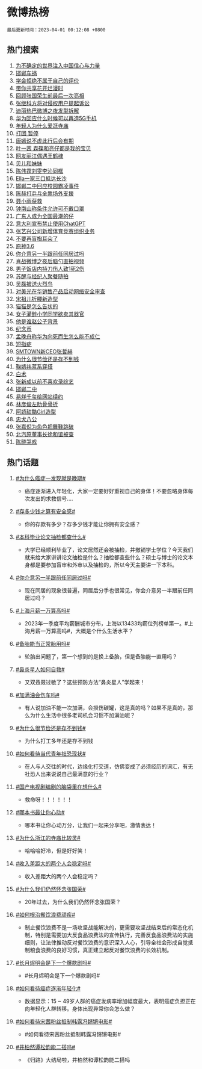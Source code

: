 # 微博热榜

`最后更新时间：2023-04-01 00:12:08 +0800`

## 热门搜索

1. [为不确定的世界注入中国信心与力量](https://m.weibo.cn/search?containerid=100103type%3D1%26t%3D10%26q%3D%23%E4%B8%BA%E4%B8%8D%E7%A1%AE%E5%AE%9A%E7%9A%84%E4%B8%96%E7%95%8C%E6%B3%A8%E5%85%A5%E4%B8%AD%E5%9B%BD%E4%BF%A1%E5%BF%83%E4%B8%8E%E5%8A%9B%E9%87%8F%23&stream_entry_id=51&isnewpage=1&extparam=seat%3D1%26filter_type%3Drealtimehot%26cate%3D10103%26dgr%3D0%26stream_entry_id%3D51%26pos%3D0%26c_type%3D51%26display_time%3D1680279127%26pre_seqid%3D168027912732602736676&luicode=10000011&lfid=106003type%253D25%2526t%253D3%2526disable_hot%253D1%2526filter_type%253Drealtimehot)
1. [邯郸车祸](https://m.weibo.cn/search?containerid=100103type%3D1%26t%3D10%26q%3D%23%E9%82%AF%E9%83%B8%E8%BD%A6%E7%A5%B8%23&stream_entry_id=31&isnewpage=1&extparam=seat%3D1%26dgr%3D0%26cate%3D5001%26q%3D%2523%25E9%2582%25AF%25E9%2583%25B8%25E8%25BD%25A6%25E7%25A5%25B8%2523%26stream_entry_id%3D31%26lcate%3D5001%26filter_type%3Drealtimehot%26realpos%3D1%26flag%3D1%26pos%3D0%26band_rank%3D1%26c_type%3D31%26display_time%3D1680279127%26pre_seqid%3D168027912732602736676&luicode=10000011&lfid=106003type%253D25%2526t%253D3%2526disable_hot%253D1%2526filter_type%253Drealtimehot)
1. [学会拒绝不属于自己的评价](https://m.weibo.cn/search?containerid=100103type%3D1%26t%3D10%26q%3D%E5%AD%A6%E4%BC%9A%E6%8B%92%E7%BB%9D%E4%B8%8D%E5%B1%9E%E4%BA%8E%E8%87%AA%E5%B7%B1%E7%9A%84%E8%AF%84%E4%BB%B7&stream_entry_id=31&isnewpage=1&extparam=seat%3D1%26dgr%3D0%26cate%3D5001%26q%3D%25E5%25AD%25A6%25E4%25BC%259A%25E6%258B%2592%25E7%25BB%259D%25E4%25B8%258D%25E5%25B1%259E%25E4%25BA%258E%25E8%2587%25AA%25E5%25B7%25B1%25E7%259A%2584%25E8%25AF%2584%25E4%25BB%25B7%26stream_entry_id%3D31%26lcate%3D5001%26filter_type%3Drealtimehot%26realpos%3D2%26flag%3D1%26pos%3D1%26band_rank%3D2%26c_type%3D31%26display_time%3D1680279127%26pre_seqid%3D168027912732602736676&luicode=10000011&lfid=106003type%253D25%2526t%253D3%2526disable_hot%253D1%2526filter_type%253Drealtimehot)
1. [带你共享花开烂漫时](https://m.weibo.cn/search?containerid=100103type%3D1%26t%3D10%26q%3D%23%E5%B8%A6%E4%BD%A0%E5%85%B1%E4%BA%AB%E8%8A%B1%E5%BC%80%E7%83%82%E6%BC%AB%E6%97%B6%23&stream_entry_id=31&isnewpage=1&extparam=seat%3D1%26dgr%3D0%26cate%3D5001%26q%3D%2523%25E5%25B8%25A6%25E4%25BD%25A0%25E5%2585%25B1%25E4%25BA%25AB%25E8%258A%25B1%25E5%25BC%2580%25E7%2583%2582%25E6%25BC%25AB%25E6%2597%25B6%2523%26stream_entry_id%3D31%26lcate%3D5001%26filter_type%3Drealtimehot%26realpos%3D3%26flag%3D0%26pos%3D2%26band_rank%3D3%26c_type%3D31%26display_time%3D1680279127%26pre_seqid%3D168027912732602736676&luicode=10000011&lfid=106003type%253D25%2526t%253D3%2526disable_hot%253D1%2526filter_type%253Drealtimehot)
1. [回顾张国荣生前最后一次亮相](https://m.weibo.cn/search?containerid=100103type%3D1%26t%3D10%26q%3D%23%E5%9B%9E%E9%A1%BE%E5%BC%A0%E5%9B%BD%E8%8D%A3%E7%94%9F%E5%89%8D%E6%9C%80%E5%90%8E%E4%B8%80%E6%AC%A1%E4%BA%AE%E7%9B%B8%23&stream_entry_id=31&isnewpage=1&extparam=seat%3D1%26dgr%3D0%26cate%3D5001%26q%3D%2523%25E5%259B%259E%25E9%25A1%25BE%25E5%25BC%25A0%25E5%259B%25BD%25E8%258D%25A3%25E7%2594%259F%25E5%2589%258D%25E6%259C%2580%25E5%2590%258E%25E4%25B8%2580%25E6%25AC%25A1%25E4%25BA%25AE%25E7%259B%25B8%2523%26stream_entry_id%3D31%26lcate%3D5001%26filter_type%3Drealtimehot%26realpos%3D4%26flag%3D0%26pos%3D3%26band_rank%3D4%26c_type%3D31%26display_time%3D1680279127%26pre_seqid%3D168027912732602736676&luicode=10000011&lfid=106003type%253D25%2526t%253D3%2526disable_hot%253D1%2526filter_type%253Drealtimehot)
1. [张继科方将对侵权用户提起诉讼](https://m.weibo.cn/search?containerid=100103type%3D1%26t%3D10%26q%3D%23%E5%BC%A0%E7%BB%A7%E7%A7%91%E6%96%B9%E5%B0%86%E5%AF%B9%E4%BE%B5%E6%9D%83%E7%94%A8%E6%88%B7%E6%8F%90%E8%B5%B7%E8%AF%89%E8%AE%BC%23&stream_entry_id=31&isnewpage=1&extparam=seat%3D1%26dgr%3D0%26cate%3D5001%26q%3D%2523%25E5%25BC%25A0%25E7%25BB%25A7%25E7%25A7%2591%25E6%2596%25B9%25E5%25B0%2586%25E5%25AF%25B9%25E4%25BE%25B5%25E6%259D%2583%25E7%2594%25A8%25E6%2588%25B7%25E6%258F%2590%25E8%25B5%25B7%25E8%25AF%2589%25E8%25AE%25BC%2523%26stream_entry_id%3D31%26lcate%3D5001%26filter_type%3Drealtimehot%26realpos%3D5%26flag%3D0%26pos%3D4%26band_rank%3D5%26c_type%3D31%26display_time%3D1680279127%26pre_seqid%3D168027912732602736676&luicode=10000011&lfid=106003type%253D25%2526t%253D3%2526disable_hot%253D1%2526filter_type%253Drealtimehot)
1. [迪丽热巴微博之夜发型拆解](https://m.weibo.cn/search?containerid=100103type%3D1%26t%3D10%26q%3D%23%E8%BF%AA%E4%B8%BD%E7%83%AD%E5%B7%B4%E5%BE%AE%E5%8D%9A%E4%B9%8B%E5%A4%9C%E5%8F%91%E5%9E%8B%E6%8B%86%E8%A7%A3%23&stream_entry_id=31&isnewpage=1&extparam=seat%3D1%26dgr%3D0%26cate%3D5001%26q%3D%2523%25E8%25BF%25AA%25E4%25B8%25BD%25E7%2583%25AD%25E5%25B7%25B4%25E5%25BE%25AE%25E5%258D%259A%25E4%25B9%258B%25E5%25A4%259C%25E5%258F%2591%25E5%259E%258B%25E6%258B%2586%25E8%25A7%25A3%2523%26stream_entry_id%3D31%26lcate%3D5001%26filter_type%3Drealtimehot%26realpos%3D6%26flag%3D0%26pos%3D5%26band_rank%3D6%26c_type%3D31%26display_time%3D1680279127%26pre_seqid%3D168027912732602736676&luicode=10000011&lfid=106003type%253D25%2526t%253D3%2526disable_hot%253D1%2526filter_type%253Drealtimehot)
1. [华为回应什么时候可以再造5G手机](https://m.weibo.cn/search?containerid=100103type%3D1%26t%3D10%26q%3D%23%E5%8D%8E%E4%B8%BA%E5%9B%9E%E5%BA%94%E4%BB%80%E4%B9%88%E6%97%B6%E5%80%99%E5%8F%AF%E4%BB%A5%E5%86%8D%E9%80%A05G%E6%89%8B%E6%9C%BA%23&stream_entry_id=31&isnewpage=1&extparam=seat%3D1%26dgr%3D0%26cate%3D5001%26q%3D%2523%25E5%258D%258E%25E4%25B8%25BA%25E5%259B%259E%25E5%25BA%2594%25E4%25BB%2580%25E4%25B9%2588%25E6%2597%25B6%25E5%2580%2599%25E5%258F%25AF%25E4%25BB%25A5%25E5%2586%258D%25E9%2580%25A05G%25E6%2589%258B%25E6%259C%25BA%2523%26stream_entry_id%3D31%26lcate%3D5001%26filter_type%3Drealtimehot%26realpos%3D7%26flag%3D0%26pos%3D6%26band_rank%3D7%26c_type%3D31%26display_time%3D1680279127%26pre_seqid%3D168027912732602736676&luicode=10000011&lfid=106003type%253D25%2526t%253D3%2526disable_hot%253D1%2526filter_type%253Drealtimehot)
1. [年轻人为什么爱逛寺庙](https://m.weibo.cn/search?containerid=100103type%3D1%26t%3D10%26q%3D%23%E5%B9%B4%E8%BD%BB%E4%BA%BA%E4%B8%BA%E4%BB%80%E4%B9%88%E7%88%B1%E9%80%9B%E5%AF%BA%E5%BA%99%23&stream_entry_id=31&isnewpage=1&extparam=seat%3D1%26dgr%3D0%26cate%3D5001%26q%3D%2523%25E5%25B9%25B4%25E8%25BD%25BB%25E4%25BA%25BA%25E4%25B8%25BA%25E4%25BB%2580%25E4%25B9%2588%25E7%2588%25B1%25E9%2580%259B%25E5%25AF%25BA%25E5%25BA%2599%2523%26stream_entry_id%3D31%26lcate%3D5001%26filter_type%3Drealtimehot%26realpos%3D8%26flag%3D0%26pos%3D7%26band_rank%3D8%26c_type%3D31%26display_time%3D1680279127%26pre_seqid%3D168027912732602736676&luicode=10000011&lfid=106003type%253D25%2526t%253D3%2526disable_hot%253D1%2526filter_type%253Drealtimehot)
1. [打团 暂停](https://m.weibo.cn/search?containerid=100103type%3D1%26t%3D10%26q%3D%E6%89%93%E5%9B%A2+%E6%9A%82%E5%81%9C&stream_entry_id=31&isnewpage=1&extparam=seat%3D1%26dgr%3D0%26cate%3D5001%26q%3D%25E6%2589%2593%25E5%259B%25A2%2520%25E6%259A%2582%25E5%2581%259C%26stream_entry_id%3D31%26lcate%3D5001%26filter_type%3Drealtimehot%26realpos%3D9%26flag%3D0%26pos%3D8%26band_rank%3D9%26c_type%3D31%26display_time%3D1680279127%26pre_seqid%3D168027912732602736676&luicode=10000011&lfid=106003type%253D25%2526t%253D3%2526disable_hot%253D1%2526filter_type%253Drealtimehot)
1. [唐嫣说不虚此行后会有期](https://m.weibo.cn/search?containerid=100103type%3D1%26t%3D10%26q%3D%23%E5%94%90%E5%AB%A3%E8%AF%B4%E4%B8%8D%E8%99%9A%E6%AD%A4%E8%A1%8C%E5%90%8E%E4%BC%9A%E6%9C%89%E6%9C%9F%23&stream_entry_id=31&isnewpage=1&extparam=seat%3D1%26dgr%3D0%26cate%3D5001%26q%3D%2523%25E5%2594%2590%25E5%25AB%25A3%25E8%25AF%25B4%25E4%25B8%258D%25E8%2599%259A%25E6%25AD%25A4%25E8%25A1%258C%25E5%2590%258E%25E4%25BC%259A%25E6%259C%2589%25E6%259C%259F%2523%26stream_entry_id%3D31%26lcate%3D5001%26filter_type%3Drealtimehot%26realpos%3D10%26flag%3D1%26pos%3D9%26band_rank%3D10%26c_type%3D31%26display_time%3D1680279127%26pre_seqid%3D168027912732602736676&luicode=10000011&lfid=106003type%253D25%2526t%253D3%2526disable_hot%253D1%2526filter_type%253Drealtimehot)
1. [叶一茜 森碟和亮仔都是我的宝贝](https://m.weibo.cn/search?containerid=100103type%3D1%26t%3D10%26q%3D%E5%8F%B6%E4%B8%80%E8%8C%9C+%E6%A3%AE%E7%A2%9F%E5%92%8C%E4%BA%AE%E4%BB%94%E9%83%BD%E6%98%AF%E6%88%91%E7%9A%84%E5%AE%9D%E8%B4%9D&stream_entry_id=31&isnewpage=1&extparam=seat%3D1%26dgr%3D0%26cate%3D5001%26q%3D%25E5%258F%25B6%25E4%25B8%2580%25E8%258C%259C%2520%25E6%25A3%25AE%25E7%25A2%259F%25E5%2592%258C%25E4%25BA%25AE%25E4%25BB%2594%25E9%2583%25BD%25E6%2598%25AF%25E6%2588%2591%25E7%259A%2584%25E5%25AE%259D%25E8%25B4%259D%26stream_entry_id%3D31%26lcate%3D5001%26filter_type%3Drealtimehot%26realpos%3D11%26flag%3D2%26pos%3D10%26band_rank%3D11%26c_type%3D31%26display_time%3D1680279127%26pre_seqid%3D168027912732602736676&luicode=10000011&lfid=106003type%253D25%2526t%253D3%2526disable_hot%253D1%2526filter_type%253Drealtimehot)
1. [网友丽江偶遇王鹤棣](https://m.weibo.cn/search?containerid=100103type%3D1%26t%3D10%26q%3D%23%E7%BD%91%E5%8F%8B%E4%B8%BD%E6%B1%9F%E5%81%B6%E9%81%87%E7%8E%8B%E9%B9%A4%E6%A3%A3%23&stream_entry_id=31&isnewpage=1&extparam=seat%3D1%26dgr%3D0%26cate%3D5001%26q%3D%2523%25E7%25BD%2591%25E5%258F%258B%25E4%25B8%25BD%25E6%25B1%259F%25E5%2581%25B6%25E9%2581%2587%25E7%258E%258B%25E9%25B9%25A4%25E6%25A3%25A3%2523%26stream_entry_id%3D31%26lcate%3D5001%26filter_type%3Drealtimehot%26realpos%3D12%26flag%3D1%26pos%3D11%26band_rank%3D12%26c_type%3D31%26display_time%3D1680279127%26pre_seqid%3D168027912732602736676&luicode=10000011&lfid=106003type%253D25%2526t%253D3%2526disable_hot%253D1%2526filter_type%253Drealtimehot)
1. [贝儿和妹妹](https://m.weibo.cn/search?containerid=100103type%3D1%26t%3D10%26q%3D%23%E8%B4%9D%E5%84%BF%E5%92%8C%E5%A6%B9%E5%A6%B9%23&stream_entry_id=31&isnewpage=1&extparam=seat%3D1%26dgr%3D0%26cate%3D5001%26q%3D%2523%25E8%25B4%259D%25E5%2584%25BF%25E5%2592%258C%25E5%25A6%25B9%25E5%25A6%25B9%2523%26stream_entry_id%3D31%26lcate%3D5001%26filter_type%3Drealtimehot%26realpos%3D13%26flag%3D0%26pos%3D12%26band_rank%3D13%26c_type%3D31%26display_time%3D1680279127%26pre_seqid%3D168027912732602736676&luicode=10000011&lfid=106003type%253D25%2526t%253D3%2526disable_hot%253D1%2526filter_type%253Drealtimehot)
1. [陈伟霆刘雯李沁同框](https://m.weibo.cn/search?containerid=100103type%3D1%26t%3D10%26q%3D%23%E9%99%88%E4%BC%9F%E9%9C%86%E5%88%98%E9%9B%AF%E6%9D%8E%E6%B2%81%E5%90%8C%E6%A1%86%23&stream_entry_id=31&isnewpage=1&extparam=seat%3D1%26dgr%3D0%26cate%3D5001%26q%3D%2523%25E9%2599%2588%25E4%25BC%259F%25E9%259C%2586%25E5%2588%2598%25E9%259B%25AF%25E6%259D%258E%25E6%25B2%2581%25E5%2590%258C%25E6%25A1%2586%2523%26stream_entry_id%3D31%26lcate%3D5001%26filter_type%3Drealtimehot%26realpos%3D14%26flag%3D1%26pos%3D13%26band_rank%3D14%26c_type%3D31%26display_time%3D1680279127%26pre_seqid%3D168027912732602736676&luicode=10000011&lfid=106003type%253D25%2526t%253D3%2526disable_hot%253D1%2526filter_type%253Drealtimehot)
1. [Ella一家三口抵达长沙](https://m.weibo.cn/search?containerid=100103type%3D1%26t%3D10%26q%3DElla%E4%B8%80%E5%AE%B6%E4%B8%89%E5%8F%A3%E6%8A%B5%E8%BE%BE%E9%95%BF%E6%B2%99&stream_entry_id=31&isnewpage=1&extparam=seat%3D1%26dgr%3D0%26cate%3D5001%26q%3DElla%25E4%25B8%2580%25E5%25AE%25B6%25E4%25B8%2589%25E5%258F%25A3%25E6%258A%25B5%25E8%25BE%25BE%25E9%2595%25BF%25E6%25B2%2599%26stream_entry_id%3D31%26lcate%3D5001%26filter_type%3Drealtimehot%26realpos%3D15%26flag%3D0%26pos%3D14%26band_rank%3D15%26c_type%3D31%26display_time%3D1680279127%26pre_seqid%3D168027912732602736676&luicode=10000011&lfid=106003type%253D25%2526t%253D3%2526disable_hot%253D1%2526filter_type%253Drealtimehot)
1. [邯郸二中回应校园霸凌事件](https://m.weibo.cn/search?containerid=100103type%3D1%26t%3D10%26q%3D%23%E9%82%AF%E9%83%B8%E4%BA%8C%E4%B8%AD%E5%9B%9E%E5%BA%94%E6%A0%A1%E5%9B%AD%E9%9C%B8%E5%87%8C%E4%BA%8B%E4%BB%B6%23&stream_entry_id=31&isnewpage=1&extparam=seat%3D1%26dgr%3D0%26cate%3D5001%26q%3D%2523%25E9%2582%25AF%25E9%2583%25B8%25E4%25BA%258C%25E4%25B8%25AD%25E5%259B%259E%25E5%25BA%2594%25E6%25A0%25A1%25E5%259B%25AD%25E9%259C%25B8%25E5%2587%258C%25E4%25BA%258B%25E4%25BB%25B6%2523%26stream_entry_id%3D31%26lcate%3D5001%26filter_type%3Drealtimehot%26realpos%3D16%26flag%3D1%26pos%3D15%26band_rank%3D16%26c_type%3D31%26display_time%3D1680279127%26pre_seqid%3D168027912732602736676&luicode=10000011&lfid=106003type%253D25%2526t%253D3%2526disable_hot%253D1%2526filter_type%253Drealtimehot)
1. [陈赫打乒乓全靠场外支援](https://m.weibo.cn/search?containerid=100103type%3D1%26t%3D10%26q%3D%23%E9%99%88%E8%B5%AB%E6%89%93%E4%B9%92%E4%B9%93%E5%85%A8%E9%9D%A0%E5%9C%BA%E5%A4%96%E6%94%AF%E6%8F%B4%23&stream_entry_id=31&isnewpage=1&extparam=seat%3D1%26dgr%3D0%26cate%3D5001%26q%3D%2523%25E9%2599%2588%25E8%25B5%25AB%25E6%2589%2593%25E4%25B9%2592%25E4%25B9%2593%25E5%2585%25A8%25E9%259D%25A0%25E5%259C%25BA%25E5%25A4%2596%25E6%2594%25AF%25E6%258F%25B4%2523%26stream_entry_id%3D31%26lcate%3D5001%26filter_type%3Drealtimehot%26realpos%3D17%26flag%3D1%26pos%3D16%26band_rank%3D17%26c_type%3D31%26display_time%3D1680279127%26pre_seqid%3D168027912732602736676&luicode=10000011&lfid=106003type%253D25%2526t%253D3%2526disable_hot%253D1%2526filter_type%253Drealtimehot)
1. [聂小雨获救](https://m.weibo.cn/search?containerid=100103type%3D1%26t%3D10%26q%3D%23%E8%81%82%E5%B0%8F%E9%9B%A8%E8%8E%B7%E6%95%91%23&stream_entry_id=31&isnewpage=1&extparam=seat%3D1%26dgr%3D0%26cate%3D5001%26q%3D%2523%25E8%2581%2582%25E5%25B0%258F%25E9%259B%25A8%25E8%258E%25B7%25E6%2595%2591%2523%26stream_entry_id%3D31%26lcate%3D5001%26filter_type%3Drealtimehot%26realpos%3D18%26flag%3D1%26pos%3D17%26band_rank%3D18%26c_type%3D31%26display_time%3D1680279127%26pre_seqid%3D168027912732602736676&luicode=10000011&lfid=106003type%253D25%2526t%253D3%2526disable_hot%253D1%2526filter_type%253Drealtimehot)
1. [钟南山称条件允许可不戴口罩](https://m.weibo.cn/search?containerid=100103type%3D1%26t%3D10%26q%3D%23%E9%92%9F%E5%8D%97%E5%B1%B1%E7%A7%B0%E6%9D%A1%E4%BB%B6%E5%85%81%E8%AE%B8%E5%8F%AF%E4%B8%8D%E6%88%B4%E5%8F%A3%E7%BD%A9%23&stream_entry_id=31&isnewpage=1&extparam=seat%3D1%26dgr%3D0%26cate%3D5001%26q%3D%2523%25E9%2592%259F%25E5%258D%2597%25E5%25B1%25B1%25E7%25A7%25B0%25E6%259D%25A1%25E4%25BB%25B6%25E5%2585%2581%25E8%25AE%25B8%25E5%258F%25AF%25E4%25B8%258D%25E6%2588%25B4%25E5%258F%25A3%25E7%25BD%25A9%2523%26stream_entry_id%3D31%26lcate%3D5001%26filter_type%3Drealtimehot%26realpos%3D19%26flag%3D0%26pos%3D18%26band_rank%3D19%26c_type%3D31%26display_time%3D1680279127%26pre_seqid%3D168027912732602736676&luicode=10000011&lfid=106003type%253D25%2526t%253D3%2526disable_hot%253D1%2526filter_type%253Drealtimehot)
1. [广东人成为全国最潮的仔](https://m.weibo.cn/search?containerid=100103type%3D1%26t%3D10%26q%3D%23%E5%B9%BF%E4%B8%9C%E4%BA%BA%E6%88%90%E4%B8%BA%E5%85%A8%E5%9B%BD%E6%9C%80%E6%BD%AE%E7%9A%84%E4%BB%94%23&stream_entry_id=31&isnewpage=1&extparam=seat%3D1%26dgr%3D0%26cate%3D5001%26q%3D%2523%25E5%25B9%25BF%25E4%25B8%259C%25E4%25BA%25BA%25E6%2588%2590%25E4%25B8%25BA%25E5%2585%25A8%25E5%259B%25BD%25E6%259C%2580%25E6%25BD%25AE%25E7%259A%2584%25E4%25BB%2594%2523%26stream_entry_id%3D31%26lcate%3D5001%26filter_type%3Drealtimehot%26realpos%3D20%26flag%3D1%26pos%3D19%26band_rank%3D20%26c_type%3D31%26display_time%3D1680279127%26pre_seqid%3D168027912732602736676&luicode=10000011&lfid=106003type%253D25%2526t%253D3%2526disable_hot%253D1%2526filter_type%253Drealtimehot)
1. [意大利宣布禁止使用ChatGPT](https://m.weibo.cn/search?containerid=100103type%3D1%26t%3D10%26q%3D%23%E6%84%8F%E5%A4%A7%E5%88%A9%E5%AE%A3%E5%B8%83%E7%A6%81%E6%AD%A2%E4%BD%BF%E7%94%A8ChatGPT%23&stream_entry_id=31&isnewpage=1&extparam=seat%3D1%26dgr%3D0%26cate%3D5001%26q%3D%2523%25E6%2584%258F%25E5%25A4%25A7%25E5%2588%25A9%25E5%25AE%25A3%25E5%25B8%2583%25E7%25A6%2581%25E6%25AD%25A2%25E4%25BD%25BF%25E7%2594%25A8ChatGPT%2523%26stream_entry_id%3D31%26lcate%3D5001%26filter_type%3Drealtimehot%26realpos%3D21%26flag%3D2%26pos%3D20%26band_rank%3D21%26c_type%3D31%26display_time%3D1680279127%26pre_seqid%3D168027912732602736676&luicode=10000011&lfid=106003type%253D25%2526t%253D3%2526disable_hot%253D1%2526filter_type%253Drealtimehot)
1. [张艺兴公司新增体育竞赛组织业务](https://m.weibo.cn/search?containerid=100103type%3D1%26t%3D10%26q%3D%23%E5%BC%A0%E8%89%BA%E5%85%B4%E5%85%AC%E5%8F%B8%E6%96%B0%E5%A2%9E%E4%BD%93%E8%82%B2%E7%AB%9E%E8%B5%9B%E7%BB%84%E7%BB%87%E4%B8%9A%E5%8A%A1%23&stream_entry_id=31&isnewpage=1&extparam=seat%3D1%26dgr%3D0%26cate%3D5001%26q%3D%2523%25E5%25BC%25A0%25E8%2589%25BA%25E5%2585%25B4%25E5%2585%25AC%25E5%258F%25B8%25E6%2596%25B0%25E5%25A2%259E%25E4%25BD%2593%25E8%2582%25B2%25E7%25AB%259E%25E8%25B5%259B%25E7%25BB%2584%25E7%25BB%2587%25E4%25B8%259A%25E5%258A%25A1%2523%26stream_entry_id%3D31%26lcate%3D5001%26filter_type%3Drealtimehot%26realpos%3D22%26flag%3D0%26pos%3D21%26band_rank%3D22%26c_type%3D31%26display_time%3D1680279127%26pre_seqid%3D168027912732602736676&luicode=10000011&lfid=106003type%253D25%2526t%253D3%2526disable_hot%253D1%2526filter_type%253Drealtimehot)
1. [不要再盲掏耳朵了](https://m.weibo.cn/search?containerid=100103type%3D1%26t%3D10%26q%3D%23%E4%B8%8D%E8%A6%81%E5%86%8D%E7%9B%B2%E6%8E%8F%E8%80%B3%E6%9C%B5%E4%BA%86%23&stream_entry_id=31&isnewpage=1&extparam=seat%3D1%26dgr%3D0%26cate%3D5001%26q%3D%2523%25E4%25B8%258D%25E8%25A6%2581%25E5%2586%258D%25E7%259B%25B2%25E6%258E%258F%25E8%2580%25B3%25E6%259C%25B5%25E4%25BA%2586%2523%26stream_entry_id%3D31%26lcate%3D5001%26filter_type%3Drealtimehot%26realpos%3D23%26flag%3D1%26pos%3D22%26band_rank%3D23%26c_type%3D31%26display_time%3D1680279127%26pre_seqid%3D168027912732602736676&luicode=10000011&lfid=106003type%253D25%2526t%253D3%2526disable_hot%253D1%2526filter_type%253Drealtimehot)
1. [原神3.6](https://m.weibo.cn/search?containerid=100103type%3D1%26t%3D10%26q%3D%23%E5%8E%9F%E7%A5%9E3.6%23&stream_entry_id=31&isnewpage=1&extparam=seat%3D1%26dgr%3D0%26cate%3D5001%26q%3D%2523%25E5%258E%259F%25E7%25A5%259E3.6%2523%26stream_entry_id%3D31%26lcate%3D5001%26filter_type%3Drealtimehot%26realpos%3D24%26flag%3D0%26pos%3D23%26band_rank%3D24%26c_type%3D31%26display_time%3D1680279127%26pre_seqid%3D168027912732602736676&luicode=10000011&lfid=106003type%253D25%2526t%253D3%2526disable_hot%253D1%2526filter_type%253Drealtimehot)
1. [你介意另一半跟前任同居过吗](https://m.weibo.cn/search?containerid=100103type%3D1%26t%3D10%26q%3D%23%E4%BD%A0%E4%BB%8B%E6%84%8F%E5%8F%A6%E4%B8%80%E5%8D%8A%E8%B7%9F%E5%89%8D%E4%BB%BB%E5%90%8C%E5%B1%85%E8%BF%87%E5%90%97%23&stream_entry_id=31&isnewpage=1&extparam=seat%3D1%26dgr%3D0%26cate%3D5001%26q%3D%2523%25E4%25BD%25A0%25E4%25BB%258B%25E6%2584%258F%25E5%258F%25A6%25E4%25B8%2580%25E5%258D%258A%25E8%25B7%259F%25E5%2589%258D%25E4%25BB%25BB%25E5%2590%258C%25E5%25B1%2585%25E8%25BF%2587%25E5%2590%2597%2523%26stream_entry_id%3D31%26lcate%3D5001%26filter_type%3Drealtimehot%26realpos%3D25%26flag%3D0%26pos%3D24%26band_rank%3D25%26c_type%3D31%26display_time%3D1680279127%26pre_seqid%3D168027912732602736676&luicode=10000011&lfid=106003type%253D25%2526t%253D3%2526disable_hot%253D1%2526filter_type%253Drealtimehot)
1. [肖战微博之夜后脑勺直拍视频](https://m.weibo.cn/search?containerid=100103type%3D1%26t%3D10%26q%3D%23%E8%82%96%E6%88%98%E5%BE%AE%E5%8D%9A%E4%B9%8B%E5%A4%9C%E5%90%8E%E8%84%91%E5%8B%BA%E7%9B%B4%E6%8B%8D%E8%A7%86%E9%A2%91%23&stream_entry_id=31&isnewpage=1&extparam=seat%3D1%26dgr%3D0%26cate%3D5001%26q%3D%2523%25E8%2582%2596%25E6%2588%2598%25E5%25BE%25AE%25E5%258D%259A%25E4%25B9%258B%25E5%25A4%259C%25E5%2590%258E%25E8%2584%2591%25E5%258B%25BA%25E7%259B%25B4%25E6%258B%258D%25E8%25A7%2586%25E9%25A2%2591%2523%26stream_entry_id%3D31%26lcate%3D5001%26filter_type%3Drealtimehot%26realpos%3D26%26flag%3D1%26pos%3D25%26band_rank%3D26%26c_type%3D31%26display_time%3D1680279127%26pre_seqid%3D168027912732602736676&luicode=10000011&lfid=106003type%253D25%2526t%253D3%2526disable_hot%253D1%2526filter_type%253Drealtimehot)
1. [男子饭店内持刀伤人致1死2伤](https://m.weibo.cn/search?containerid=100103type%3D1%26t%3D10%26q%3D%23%E7%94%B7%E5%AD%90%E9%A5%AD%E5%BA%97%E5%86%85%E6%8C%81%E5%88%80%E4%BC%A4%E4%BA%BA%E8%87%B41%E6%AD%BB2%E4%BC%A4%23&stream_entry_id=31&isnewpage=1&extparam=seat%3D1%26dgr%3D0%26cate%3D5001%26q%3D%2523%25E7%2594%25B7%25E5%25AD%2590%25E9%25A5%25AD%25E5%25BA%2597%25E5%2586%2585%25E6%258C%2581%25E5%2588%2580%25E4%25BC%25A4%25E4%25BA%25BA%25E8%2587%25B41%25E6%25AD%25BB2%25E4%25BC%25A4%2523%26stream_entry_id%3D31%26lcate%3D5001%26filter_type%3Drealtimehot%26realpos%3D27%26flag%3D0%26pos%3D26%26band_rank%3D27%26c_type%3D31%26display_time%3D1680279127%26pre_seqid%3D168027912732602736676&luicode=10000011&lfid=106003type%253D25%2526t%253D3%2526disable_hot%253D1%2526filter_type%253Drealtimehot)
1. [苏醒与经纪人聚餐随拍](https://m.weibo.cn/search?containerid=100103type%3D1%26t%3D10%26q%3D%23%E8%8B%8F%E9%86%92%E4%B8%8E%E7%BB%8F%E7%BA%AA%E4%BA%BA%E8%81%9A%E9%A4%90%E9%9A%8F%E6%8B%8D%23&stream_entry_id=31&isnewpage=1&extparam=seat%3D1%26dgr%3D0%26cate%3D5001%26q%3D%2523%25E8%258B%258F%25E9%2586%2592%25E4%25B8%258E%25E7%25BB%258F%25E7%25BA%25AA%25E4%25BA%25BA%25E8%2581%259A%25E9%25A4%2590%25E9%259A%258F%25E6%258B%258D%2523%26stream_entry_id%3D31%26lcate%3D5001%26filter_type%3Drealtimehot%26realpos%3D28%26flag%3D0%26pos%3D27%26band_rank%3D28%26c_type%3D31%26display_time%3D1680279127%26pre_seqid%3D168027912732602736676&luicode=10000011&lfid=106003type%253D25%2526t%253D3%2526disable_hot%253D1%2526filter_type%253Drealtimehot)
1. [吴磊被送火烈鸟](https://m.weibo.cn/search?containerid=100103type%3D1%26t%3D10%26q%3D%23%E5%90%B4%E7%A3%8A%E8%A2%AB%E9%80%81%E7%81%AB%E7%83%88%E9%B8%9F%23&stream_entry_id=31&isnewpage=1&extparam=seat%3D1%26dgr%3D0%26cate%3D5001%26q%3D%2523%25E5%2590%25B4%25E7%25A3%258A%25E8%25A2%25AB%25E9%2580%2581%25E7%2581%25AB%25E7%2583%2588%25E9%25B8%259F%2523%26stream_entry_id%3D31%26lcate%3D5001%26filter_type%3Drealtimehot%26realpos%3D29%26flag%3D1%26pos%3D28%26band_rank%3D29%26c_type%3D31%26display_time%3D1680279127%26pre_seqid%3D168027912732602736676&luicode=10000011&lfid=106003type%253D25%2526t%253D3%2526disable_hot%253D1%2526filter_type%253Drealtimehot)
1. [对美光在华销售产品启动网络安全审查](https://m.weibo.cn/search?containerid=100103type%3D1%26t%3D10%26q%3D%23%E5%AF%B9%E7%BE%8E%E5%85%89%E5%9C%A8%E5%8D%8E%E9%94%80%E5%94%AE%E4%BA%A7%E5%93%81%E5%90%AF%E5%8A%A8%E7%BD%91%E7%BB%9C%E5%AE%89%E5%85%A8%E5%AE%A1%E6%9F%A5%23&stream_entry_id=31&isnewpage=1&extparam=seat%3D1%26dgr%3D0%26cate%3D5001%26q%3D%2523%25E5%25AF%25B9%25E7%25BE%258E%25E5%2585%2589%25E5%259C%25A8%25E5%258D%258E%25E9%2594%2580%25E5%2594%25AE%25E4%25BA%25A7%25E5%2593%2581%25E5%2590%25AF%25E5%258A%25A8%25E7%25BD%2591%25E7%25BB%259C%25E5%25AE%2589%25E5%2585%25A8%25E5%25AE%25A1%25E6%259F%25A5%2523%26stream_entry_id%3D31%26lcate%3D5001%26filter_type%3Drealtimehot%26realpos%3D30%26flag%3D0%26pos%3D29%26band_rank%3D30%26c_type%3D31%26display_time%3D1680279127%26pre_seqid%3D168027912732602736676&luicode=10000011&lfid=106003type%253D25%2526t%253D3%2526disable_hot%253D1%2526filter_type%253Drealtimehot)
1. [宋祖儿折腰新造型](https://m.weibo.cn/search?containerid=100103type%3D1%26t%3D10%26q%3D%23%E5%AE%8B%E7%A5%96%E5%84%BF%E6%8A%98%E8%85%B0%E6%96%B0%E9%80%A0%E5%9E%8B%23&stream_entry_id=31&isnewpage=1&extparam=seat%3D1%26dgr%3D0%26cate%3D5001%26q%3D%2523%25E5%25AE%258B%25E7%25A5%2596%25E5%2584%25BF%25E6%258A%2598%25E8%2585%25B0%25E6%2596%25B0%25E9%2580%25A0%25E5%259E%258B%2523%26stream_entry_id%3D31%26lcate%3D5001%26filter_type%3Drealtimehot%26realpos%3D31%26flag%3D0%26pos%3D30%26band_rank%3D31%26c_type%3D31%26display_time%3D1680279127%26pre_seqid%3D168027912732602736676&luicode=10000011&lfid=106003type%253D25%2526t%253D3%2526disable_hot%253D1%2526filter_type%253Drealtimehot)
1. [猫猫是怎么告状的](https://m.weibo.cn/search?containerid=100103type%3D1%26t%3D10%26q%3D%23%E7%8C%AB%E7%8C%AB%E6%98%AF%E6%80%8E%E4%B9%88%E5%91%8A%E7%8A%B6%E7%9A%84%23&stream_entry_id=31&isnewpage=1&extparam=seat%3D1%26dgr%3D0%26cate%3D5001%26q%3D%2523%25E7%258C%25AB%25E7%258C%25AB%25E6%2598%25AF%25E6%2580%258E%25E4%25B9%2588%25E5%2591%258A%25E7%258A%25B6%25E7%259A%2584%2523%26stream_entry_id%3D31%26lcate%3D5001%26filter_type%3Drealtimehot%26realpos%3D32%26flag%3D1%26pos%3D31%26band_rank%3D32%26c_type%3D31%26display_time%3D1680279127%26pre_seqid%3D168027912732602736676&luicode=10000011&lfid=106003type%253D25%2526t%253D3%2526disable_hot%253D1%2526filter_type%253Drealtimehot)
1. [女子灌醉小学同学欲卖其器官](https://m.weibo.cn/search?containerid=100103type%3D1%26t%3D10%26q%3D%23%E5%A5%B3%E5%AD%90%E7%81%8C%E9%86%89%E5%B0%8F%E5%AD%A6%E5%90%8C%E5%AD%A6%E6%AC%B2%E5%8D%96%E5%85%B6%E5%99%A8%E5%AE%98%23&stream_entry_id=31&isnewpage=1&extparam=seat%3D1%26dgr%3D0%26cate%3D5001%26q%3D%2523%25E5%25A5%25B3%25E5%25AD%2590%25E7%2581%258C%25E9%2586%2589%25E5%25B0%258F%25E5%25AD%25A6%25E5%2590%258C%25E5%25AD%25A6%25E6%25AC%25B2%25E5%258D%2596%25E5%2585%25B6%25E5%2599%25A8%25E5%25AE%2598%2523%26stream_entry_id%3D31%26lcate%3D5001%26filter_type%3Drealtimehot%26realpos%3D33%26flag%3D1%26pos%3D32%26band_rank%3D33%26c_type%3D31%26display_time%3D1680279127%26pre_seqid%3D168027912732602736676&luicode=10000011&lfid=106003type%253D25%2526t%253D3%2526disable_hot%253D1%2526filter_type%253Drealtimehot)
1. [他是谁赵公子背景](https://m.weibo.cn/search?containerid=100103type%3D1%26t%3D10%26q%3D%23%E4%BB%96%E6%98%AF%E8%B0%81%E8%B5%B5%E5%85%AC%E5%AD%90%E8%83%8C%E6%99%AF%23&stream_entry_id=31&isnewpage=1&extparam=seat%3D1%26dgr%3D0%26cate%3D5001%26q%3D%2523%25E4%25BB%2596%25E6%2598%25AF%25E8%25B0%2581%25E8%25B5%25B5%25E5%2585%25AC%25E5%25AD%2590%25E8%2583%258C%25E6%2599%25AF%2523%26stream_entry_id%3D31%26lcate%3D5001%26filter_type%3Drealtimehot%26realpos%3D34%26flag%3D0%26pos%3D33%26band_rank%3D34%26c_type%3D31%26display_time%3D1680279127%26pre_seqid%3D168027912732602736676&luicode=10000011&lfid=106003type%253D25%2526t%253D3%2526disable_hot%253D1%2526filter_type%253Drealtimehot)
1. [纪念币](https://m.weibo.cn/search?containerid=100103type%3D1%26t%3D10%26q%3D%E7%BA%AA%E5%BF%B5%E5%B8%81&stream_entry_id=31&isnewpage=1&extparam=seat%3D1%26dgr%3D0%26cate%3D5001%26q%3D%25E7%25BA%25AA%25E5%25BF%25B5%25E5%25B8%2581%26stream_entry_id%3D31%26lcate%3D5001%26filter_type%3Drealtimehot%26realpos%3D35%26flag%3D0%26pos%3D34%26band_rank%3D35%26c_type%3D31%26display_time%3D1680279127%26pre_seqid%3D168027912732602736676&luicode=10000011&lfid=106003type%253D25%2526t%253D3%2526disable_hot%253D1%2526filter_type%253Drealtimehot)
1. [孟晚舟称华为向死而生怎么能不成仁](https://m.weibo.cn/search?containerid=100103type%3D1%26t%3D10%26q%3D%23%E5%AD%9F%E6%99%9A%E8%88%9F%E7%A7%B0%E5%8D%8E%E4%B8%BA%E5%90%91%E6%AD%BB%E8%80%8C%E7%94%9F%E6%80%8E%E4%B9%88%E8%83%BD%E4%B8%8D%E6%88%90%E4%BB%81%23&stream_entry_id=31&isnewpage=1&extparam=seat%3D1%26dgr%3D0%26cate%3D5001%26q%3D%2523%25E5%25AD%259F%25E6%2599%259A%25E8%2588%259F%25E7%25A7%25B0%25E5%258D%258E%25E4%25B8%25BA%25E5%2590%2591%25E6%25AD%25BB%25E8%2580%258C%25E7%2594%259F%25E6%2580%258E%25E4%25B9%2588%25E8%2583%25BD%25E4%25B8%258D%25E6%2588%2590%25E4%25BB%2581%2523%26stream_entry_id%3D31%26lcate%3D5001%26filter_type%3Drealtimehot%26realpos%3D36%26flag%3D0%26pos%3D35%26band_rank%3D36%26c_type%3D31%26display_time%3D1680279127%26pre_seqid%3D168027912732602736676&luicode=10000011&lfid=106003type%253D25%2526t%253D3%2526disable_hot%253D1%2526filter_type%253Drealtimehot)
1. [短指症](https://m.weibo.cn/search?containerid=100103type%3D1%26t%3D10%26q%3D%E7%9F%AD%E6%8C%87%E7%97%87&stream_entry_id=31&isnewpage=1&extparam=seat%3D1%26dgr%3D0%26cate%3D5001%26q%3D%25E7%259F%25AD%25E6%258C%2587%25E7%2597%2587%26stream_entry_id%3D31%26lcate%3D5001%26filter_type%3Drealtimehot%26realpos%3D37%26flag%3D0%26pos%3D36%26band_rank%3D37%26c_type%3D31%26display_time%3D1680279127%26pre_seqid%3D168027912732602736676&luicode=10000011&lfid=106003type%253D25%2526t%253D3%2526disable_hot%253D1%2526filter_type%253Drealtimehot)
1. [SMTOWN新CEO张哲赫](https://m.weibo.cn/search?containerid=100103type%3D1%26t%3D10%26q%3D%23SMTOWN%E6%96%B0CEO%E5%BC%A0%E5%93%B2%E8%B5%AB%23&stream_entry_id=31&isnewpage=1&extparam=seat%3D1%26dgr%3D0%26cate%3D5001%26q%3D%2523SMTOWN%25E6%2596%25B0CEO%25E5%25BC%25A0%25E5%2593%25B2%25E8%25B5%25AB%2523%26stream_entry_id%3D31%26lcate%3D5001%26filter_type%3Drealtimehot%26realpos%3D38%26flag%3D0%26pos%3D37%26band_rank%3D38%26c_type%3D31%26display_time%3D1680279127%26pre_seqid%3D168027912732602736676&luicode=10000011&lfid=106003type%253D25%2526t%253D3%2526disable_hot%253D1%2526filter_type%253Drealtimehot)
1. [为什么很节俭还是存不到钱](https://m.weibo.cn/search?containerid=100103type%3D1%26t%3D10%26q%3D%23%E4%B8%BA%E4%BB%80%E4%B9%88%E5%BE%88%E8%8A%82%E4%BF%AD%E8%BF%98%E6%98%AF%E5%AD%98%E4%B8%8D%E5%88%B0%E9%92%B1%23&stream_entry_id=31&isnewpage=1&extparam=seat%3D1%26dgr%3D0%26cate%3D5001%26q%3D%2523%25E4%25B8%25BA%25E4%25BB%2580%25E4%25B9%2588%25E5%25BE%2588%25E8%258A%2582%25E4%25BF%25AD%25E8%25BF%2598%25E6%2598%25AF%25E5%25AD%2598%25E4%25B8%258D%25E5%2588%25B0%25E9%2592%25B1%2523%26stream_entry_id%3D31%26lcate%3D5001%26filter_type%3Drealtimehot%26realpos%3D39%26flag%3D0%26pos%3D38%26band_rank%3D39%26c_type%3D31%26display_time%3D1680279127%26pre_seqid%3D168027912732602736676&luicode=10000011&lfid=106003type%253D25%2526t%253D3%2526disable_hot%253D1%2526filter_type%253Drealtimehot)
1. [鞠婧祎蓝系穿搭](https://m.weibo.cn/search?containerid=100103type%3D1%26t%3D10%26q%3D%23%E9%9E%A0%E5%A9%A7%E7%A5%8E%E8%93%9D%E7%B3%BB%E7%A9%BF%E6%90%AD%23&stream_entry_id=31&isnewpage=1&extparam=seat%3D1%26dgr%3D0%26cate%3D5001%26q%3D%2523%25E9%259E%25A0%25E5%25A9%25A7%25E7%25A5%258E%25E8%2593%259D%25E7%25B3%25BB%25E7%25A9%25BF%25E6%2590%25AD%2523%26stream_entry_id%3D31%26lcate%3D5001%26filter_type%3Drealtimehot%26realpos%3D40%26flag%3D1%26pos%3D39%26band_rank%3D40%26c_type%3D31%26display_time%3D1680279127%26pre_seqid%3D168027912732602736676&luicode=10000011&lfid=106003type%253D25%2526t%253D3%2526disable_hot%253D1%2526filter_type%253Drealtimehot)
1. [白术](https://m.weibo.cn/search?containerid=100103type%3D1%26t%3D10%26q%3D%E7%99%BD%E6%9C%AF&stream_entry_id=31&isnewpage=1&extparam=seat%3D1%26dgr%3D0%26cate%3D5001%26q%3D%25E7%2599%25BD%25E6%259C%25AF%26stream_entry_id%3D31%26lcate%3D5001%26filter_type%3Drealtimehot%26realpos%3D41%26flag%3D0%26pos%3D40%26band_rank%3D41%26c_type%3D31%26display_time%3D1680279127%26pre_seqid%3D168027912732602736676&luicode=10000011&lfid=106003type%253D25%2526t%253D3%2526disable_hot%253D1%2526filter_type%253Drealtimehot)
1. [张新成以前不喜欢录综艺](https://m.weibo.cn/search?containerid=100103type%3D1%26t%3D10%26q%3D%23%E5%BC%A0%E6%96%B0%E6%88%90%E4%BB%A5%E5%89%8D%E4%B8%8D%E5%96%9C%E6%AC%A2%E5%BD%95%E7%BB%BC%E8%89%BA%23&stream_entry_id=31&isnewpage=1&extparam=seat%3D1%26dgr%3D0%26cate%3D5001%26q%3D%2523%25E5%25BC%25A0%25E6%2596%25B0%25E6%2588%2590%25E4%25BB%25A5%25E5%2589%258D%25E4%25B8%258D%25E5%2596%259C%25E6%25AC%25A2%25E5%25BD%2595%25E7%25BB%25BC%25E8%2589%25BA%2523%26stream_entry_id%3D31%26lcate%3D5001%26filter_type%3Drealtimehot%26realpos%3D42%26flag%3D0%26pos%3D41%26band_rank%3D42%26c_type%3D31%26display_time%3D1680279127%26pre_seqid%3D168027912732602736676&luicode=10000011&lfid=106003type%253D25%2526t%253D3%2526disable_hot%253D1%2526filter_type%253Drealtimehot)
1. [邯郸二中](https://m.weibo.cn/search?containerid=100103type%3D1%26t%3D10%26q%3D%23%E9%82%AF%E9%83%B8%E4%BA%8C%E4%B8%AD%23&stream_entry_id=31&isnewpage=1&extparam=seat%3D1%26dgr%3D0%26cate%3D5001%26q%3D%2523%25E9%2582%25AF%25E9%2583%25B8%25E4%25BA%258C%25E4%25B8%25AD%2523%26stream_entry_id%3D31%26lcate%3D5001%26filter_type%3Drealtimehot%26realpos%3D43%26flag%3D1%26pos%3D42%26band_rank%3D43%26c_type%3D31%26display_time%3D1680279127%26pre_seqid%3D168027912732602736676&luicode=10000011&lfid=106003type%253D25%2526t%253D3%2526disable_hot%253D1%2526filter_type%253Drealtimehot)
1. [易烊千玺给网站续约](https://m.weibo.cn/search?containerid=100103type%3D1%26t%3D10%26q%3D%23%E6%98%93%E7%83%8A%E5%8D%83%E7%8E%BA%E7%BB%99%E7%BD%91%E7%AB%99%E7%BB%AD%E7%BA%A6%23&stream_entry_id=31&isnewpage=1&extparam=seat%3D1%26dgr%3D0%26cate%3D5001%26q%3D%2523%25E6%2598%2593%25E7%2583%258A%25E5%258D%2583%25E7%258E%25BA%25E7%25BB%2599%25E7%25BD%2591%25E7%25AB%2599%25E7%25BB%25AD%25E7%25BA%25A6%2523%26stream_entry_id%3D31%26lcate%3D5001%26filter_type%3Drealtimehot%26realpos%3D44%26flag%3D0%26pos%3D43%26band_rank%3D44%26c_type%3D31%26display_time%3D1680279127%26pre_seqid%3D168027912732602736676&luicode=10000011&lfid=106003type%253D25%2526t%253D3%2526disable_hot%253D1%2526filter_type%253Drealtimehot)
1. [林彦俊左肋骨骨折](https://m.weibo.cn/search?containerid=100103type%3D1%26t%3D10%26q%3D%23%E6%9E%97%E5%BD%A6%E4%BF%8A%E5%B7%A6%E8%82%8B%E9%AA%A8%E9%AA%A8%E6%8A%98%23&stream_entry_id=31&isnewpage=1&extparam=seat%3D1%26dgr%3D0%26cate%3D5001%26q%3D%2523%25E6%259E%2597%25E5%25BD%25A6%25E4%25BF%258A%25E5%25B7%25A6%25E8%2582%258B%25E9%25AA%25A8%25E9%25AA%25A8%25E6%258A%2598%2523%26stream_entry_id%3D31%26lcate%3D5001%26filter_type%3Drealtimehot%26realpos%3D45%26flag%3D0%26pos%3D44%26band_rank%3D45%26c_type%3D31%26display_time%3D1680279127%26pre_seqid%3D168027912732602736676&luicode=10000011&lfid=106003type%253D25%2526t%253D3%2526disable_hot%253D1%2526filter_type%253Drealtimehot)
1. [阿娇甜酷Girl造型](https://m.weibo.cn/search?containerid=100103type%3D1%26t%3D10%26q%3D%23%E9%98%BF%E5%A8%87%E7%94%9C%E9%85%B7Girl%E9%80%A0%E5%9E%8B%23&stream_entry_id=31&isnewpage=1&extparam=seat%3D1%26dgr%3D0%26cate%3D5001%26q%3D%2523%25E9%2598%25BF%25E5%25A8%2587%25E7%2594%259C%25E9%2585%25B7Girl%25E9%2580%25A0%25E5%259E%258B%2523%26stream_entry_id%3D31%26lcate%3D5001%26filter_type%3Drealtimehot%26realpos%3D46%26flag%3D1%26pos%3D45%26band_rank%3D46%26c_type%3D31%26display_time%3D1680279127%26pre_seqid%3D168027912732602736676&luicode=10000011&lfid=106003type%253D25%2526t%253D3%2526disable_hot%253D1%2526filter_type%253Drealtimehot)
1. [忠犬八公](https://m.weibo.cn/search?containerid=100103type%3D1%26t%3D10%26q%3D%E5%BF%A0%E7%8A%AC%E5%85%AB%E5%85%AC&stream_entry_id=31&isnewpage=1&extparam=seat%3D1%26dgr%3D0%26cate%3D5001%26q%3D%25E5%25BF%25A0%25E7%258A%25AC%25E5%2585%25AB%25E5%2585%25AC%26stream_entry_id%3D31%26lcate%3D5001%26filter_type%3Drealtimehot%26realpos%3D47%26flag%3D0%26pos%3D46%26band_rank%3D47%26c_type%3D31%26display_time%3D1680279127%26pre_seqid%3D168027912732602736676&luicode=10000011&lfid=106003type%253D25%2526t%253D3%2526disable_hot%253D1%2526filter_type%253Drealtimehot)
1. [张嘉倪为角色把舞鞋跳破](https://m.weibo.cn/search?containerid=100103type%3D1%26t%3D10%26q%3D%23%E5%BC%A0%E5%98%89%E5%80%AA%E4%B8%BA%E8%A7%92%E8%89%B2%E6%8A%8A%E8%88%9E%E9%9E%8B%E8%B7%B3%E7%A0%B4%23&stream_entry_id=31&isnewpage=1&extparam=seat%3D1%26dgr%3D0%26cate%3D5001%26q%3D%2523%25E5%25BC%25A0%25E5%2598%2589%25E5%2580%25AA%25E4%25B8%25BA%25E8%25A7%2592%25E8%2589%25B2%25E6%258A%258A%25E8%2588%259E%25E9%259E%258B%25E8%25B7%25B3%25E7%25A0%25B4%2523%26stream_entry_id%3D31%26lcate%3D5001%26filter_type%3Drealtimehot%26realpos%3D48%26flag%3D0%26pos%3D47%26band_rank%3D48%26c_type%3D31%26display_time%3D1680279127%26pre_seqid%3D168027912732602736676&luicode=10000011&lfid=106003type%253D25%2526t%253D3%2526disable_hot%253D1%2526filter_type%253Drealtimehot)
1. [北汽原董事长徐和谊被查](https://m.weibo.cn/search?containerid=100103type%3D1%26t%3D10%26q%3D%23%E5%8C%97%E6%B1%BD%E5%8E%9F%E8%91%A3%E4%BA%8B%E9%95%BF%E5%BE%90%E5%92%8C%E8%B0%8A%E8%A2%AB%E6%9F%A5%23&stream_entry_id=31&isnewpage=1&extparam=seat%3D1%26dgr%3D0%26cate%3D5001%26q%3D%2523%25E5%258C%2597%25E6%25B1%25BD%25E5%258E%259F%25E8%2591%25A3%25E4%25BA%258B%25E9%2595%25BF%25E5%25BE%2590%25E5%2592%258C%25E8%25B0%258A%25E8%25A2%25AB%25E6%259F%25A5%2523%26stream_entry_id%3D31%26lcate%3D5001%26filter_type%3Drealtimehot%26realpos%3D49%26flag%3D1%26pos%3D48%26band_rank%3D49%26c_type%3D31%26display_time%3D1680279127%26pre_seqid%3D168027912732602736676&luicode=10000011&lfid=106003type%253D25%2526t%253D3%2526disable_hot%253D1%2526filter_type%253Drealtimehot)
1. [陈晓哭戏](https://m.weibo.cn/search?containerid=100103type%3D1%26t%3D10%26q%3D%23%E9%99%88%E6%99%93%E5%93%AD%E6%88%8F%23&stream_entry_id=31&isnewpage=1&extparam=seat%3D1%26dgr%3D0%26cate%3D5001%26q%3D%2523%25E9%2599%2588%25E6%2599%2593%25E5%2593%25AD%25E6%2588%258F%2523%26stream_entry_id%3D31%26lcate%3D5001%26filter_type%3Drealtimehot%26realpos%3D50%26flag%3D0%26pos%3D49%26band_rank%3D50%26c_type%3D31%26display_time%3D1680279127%26pre_seqid%3D168027912732602736676&luicode=10000011&lfid=106003type%253D25%2526t%253D3%2526disable_hot%253D1%2526filter_type%253Drealtimehot)

## 热门话题

1. [#为什么癌症一发现就是晚期#](https://m.weibo.cn/search?containerid=231522type%3D1%26t%3D10%26q%3D%23%E4%B8%BA%E4%BB%80%E4%B9%88%E7%99%8C%E7%97%87%E4%B8%80%E5%8F%91%E7%8E%B0%E5%B0%B1%E6%98%AF%E6%99%9A%E6%9C%9F%23&stream_entry_id=128&isnewpage=1&extparam=seat%3D1%26cate%3D5004%26dgr%3D0%26unitid%3D1680161827220%26pos%3D1-0-0%26lcate%3D5004%26c_type%3D128%26display_time%3D1680279128%26pre_seqid%3D168027912882606411161&luicode=10000011&lfid=231648_-_4)
    - 癌症逐渐进入年轻化，大家一定要好好重视自己的身体！不要忽略身体每次发出的求救信号....

1. [#存多少钱才算有安全感#](https://m.weibo.cn/search?containerid=231522type%3D1%26t%3D10%26q%3D%23%E5%AD%98%E5%A4%9A%E5%B0%91%E9%92%B1%E6%89%8D%E7%AE%97%E6%9C%89%E5%AE%89%E5%85%A8%E6%84%9F%23&stream_entry_id=128&isnewpage=1&extparam=seat%3D1%26cate%3D5004%26dgr%3D0%26unitid%3D1680175638469%26pos%3D1-0-1%26lcate%3D5004%26c_type%3D128%26display_time%3D1680279128%26pre_seqid%3D168027912882606411161&luicode=10000011&lfid=231648_-_4)
    - 你的存款有多少？存多少钱才能让你拥有安全感？

1. [#本科毕业论文抽检都查什么#](https://m.weibo.cn/search?containerid=231522type%3D1%26t%3D10%26q%3D%23%E6%9C%AC%E7%A7%91%E6%AF%95%E4%B8%9A%E8%AE%BA%E6%96%87%E6%8A%BD%E6%A3%80%E9%83%BD%E6%9F%A5%E4%BB%80%E4%B9%88%23&stream_entry_id=128&isnewpage=1&extparam=seat%3D1%26cate%3D5004%26dgr%3D0%26unitid%3D1680231728606%26pos%3D1-0-2%26lcate%3D5004%26c_type%3D128%26display_time%3D1680279128%26pre_seqid%3D168027912882606411161&luicode=10000011&lfid=231648_-_4)
    - 大学已经顺利毕业了，论文居然还会被抽检，并撤销学士学位？今天我们就来给大家讲讲论文抽检是什么？抽检都查些什么？硕士与博士的论文本身都是要参加盲审和外审以及抽检的，所以今天主要讲一下本科。

1. [#你介意另一半跟前任同居过吗#](https://m.weibo.cn/search?containerid=231522type%3D1%26t%3D10%26q%3D%23%E4%BD%A0%E4%BB%8B%E6%84%8F%E5%8F%A6%E4%B8%80%E5%8D%8A%E8%B7%9F%E5%89%8D%E4%BB%BB%E5%90%8C%E5%B1%85%E8%BF%87%E5%90%97%23&stream_entry_id=128&isnewpage=1&extparam=seat%3D1%26cate%3D5004%26dgr%3D0%26unitid%3D1680258726457%26pos%3D1-0-3%26lcate%3D5004%26c_type%3D128%26display_time%3D1680279128%26pre_seqid%3D168027912882606411161&luicode=10000011&lfid=231648_-_4)
    - 现在同居的现象很普遍，同居后分手也很常见，你会介意另一半跟前任同居过吗？

1. [#上海月薪一万算高吗#](https://m.weibo.cn/search?containerid=231522type%3D1%26t%3D10%26q%3D%23%E4%B8%8A%E6%B5%B7%E6%9C%88%E8%96%AA%E4%B8%80%E4%B8%87%E7%AE%97%E9%AB%98%E5%90%97%23&stream_entry_id=128&isnewpage=1&extparam=seat%3D1%26cate%3D5004%26dgr%3D0%26unitid%3D1680168103467%26pos%3D1-0-4%26lcate%3D5004%26c_type%3D128%26display_time%3D1680279128%26pre_seqid%3D168027912882606411161&luicode=10000011&lfid=231648_-_4)
    - 2023年一季度平均薪酬城市分布，上海以13433均薪位列榜单第一。#上海月薪一万算高吗#，大概是个什么生活水平？

1. [#备胎能当正常胎用吗#](https://m.weibo.cn/search?containerid=231522type%3D1%26t%3D10%26q%3D%23%E5%A4%87%E8%83%8E%E8%83%BD%E5%BD%93%E6%AD%A3%E5%B8%B8%E8%83%8E%E7%94%A8%E5%90%97%23&stream_entry_id=128&isnewpage=1&extparam=seat%3D1%26cate%3D5004%26dgr%3D0%26unitid%3D1680162418535%26pos%3D1-0-5%26lcate%3D5004%26c_type%3D128%26display_time%3D1680279128%26pre_seqid%3D168027912882606411161&luicode=10000011&lfid=231648_-_4)
    - 轮胎出问题了，第一个想到的是换上备胎，但是备胎能一直用吗？

1. [#鼻炎星人如何自救#](https://m.weibo.cn/search?containerid=231522type%3D1%26t%3D10%26q%3D%23%E9%BC%BB%E7%82%8E%E6%98%9F%E4%BA%BA%E5%A6%82%E4%BD%95%E8%87%AA%E6%95%91%23&stream_entry_id=128&isnewpage=1&extparam=seat%3D1%26cate%3D5004%26dgr%3D0%26unitid%3D1680226921894%26pos%3D1-0-6%26lcate%3D5004%26c_type%3D128%26display_time%3D1680279128%26pre_seqid%3D168027912882606411161&luicode=10000011&lfid=231648_-_4)
    - 又双叒叕过敏了？这些预防方法“鼻炎星人”学起来！

1. [#加满油会伤车吗#](https://m.weibo.cn/search?containerid=231522type%3D1%26t%3D10%26q%3D%23%E5%8A%A0%E6%BB%A1%E6%B2%B9%E4%BC%9A%E4%BC%A4%E8%BD%A6%E5%90%97%23&stream_entry_id=128&isnewpage=1&extparam=seat%3D1%26cate%3D5004%26dgr%3D0%26unitid%3D1680150432000%26pos%3D1-0-7%26lcate%3D5004%26c_type%3D128%26display_time%3D1680279128%26pre_seqid%3D168027912882606411161&luicode=10000011&lfid=231648_-_4)
    - 有人说加油不能一次加满，会损伤碳罐，这是真的吗？如果不是真的，那么为什么生活中很多老司机会习惯不加满油呢？

1. [#为什么很节俭还是存不到钱#](https://m.weibo.cn/search?containerid=231522type%3D1%26t%3D10%26q%3D%23%E4%B8%BA%E4%BB%80%E4%B9%88%E5%BE%88%E8%8A%82%E4%BF%AD%E8%BF%98%E6%98%AF%E5%AD%98%E4%B8%8D%E5%88%B0%E9%92%B1%23&stream_entry_id=128&isnewpage=1&extparam=seat%3D1%26cate%3D5004%26dgr%3D0%26unitid%3D1680258727862%26pos%3D1-0-8%26lcate%3D5004%26c_type%3D128%26display_time%3D1680279128%26pre_seqid%3D168027912882606411161&luicode=10000011&lfid=231648_-_4)
    - 为什么打工多年还是存不到钱

1. [#如何看待当代青年社恐现状#](https://m.weibo.cn/search?containerid=231522type%3D1%26t%3D10%26q%3D%23%E5%A6%82%E4%BD%95%E7%9C%8B%E5%BE%85%E5%BD%93%E4%BB%A3%E9%9D%92%E5%B9%B4%E7%A4%BE%E6%81%90%E7%8E%B0%E7%8A%B6%23&stream_entry_id=128&isnewpage=1&extparam=seat%3D1%26cate%3D5004%26dgr%3D0%26unitid%3D1680183423586%26pos%3D1-0-9%26lcate%3D5004%26c_type%3D128%26display_time%3D1680279128%26pre_seqid%3D168027912882606411161&luicode=10000011&lfid=231648_-_4)
    - 在人与人交往的时代，边缘化打交道，仿佛变成了必须经历的词汇，有无社恐人出来说说自己最满意的行业？

1. [#国产电视剧编剧的脑袋里在想什么#](https://m.weibo.cn/search?containerid=231522type%3D1%26t%3D10%26q%3D%23%E5%9B%BD%E4%BA%A7%E7%94%B5%E8%A7%86%E5%89%A7%E7%BC%96%E5%89%A7%E7%9A%84%E8%84%91%E8%A2%8B%E9%87%8C%E5%9C%A8%E6%83%B3%E4%BB%80%E4%B9%88%23&stream_entry_id=128&isnewpage=1&extparam=seat%3D1%26cate%3D5004%26dgr%3D0%26unitid%3D1680252132099%26pos%3D1-0-10%26lcate%3D5004%26c_type%3D128%26display_time%3D1680279128%26pre_seqid%3D168027912882606411161&luicode=10000011&lfid=231648_-_4)
    - 救命呀！！！！！！

1. [#哪本书最让你心动#](https://m.weibo.cn/search?containerid=231522type%3D1%26t%3D10%26q%3D%23%E5%93%AA%E6%9C%AC%E4%B9%A6%E6%9C%80%E8%AE%A9%E4%BD%A0%E5%BF%83%E5%8A%A8%23&stream_entry_id=128&isnewpage=1&extparam=seat%3D1%26cate%3D5004%26dgr%3D0%26unitid%3D1680172908862%26pos%3D1-0-11%26lcate%3D5004%26c_type%3D128%26display_time%3D1680279128%26pre_seqid%3D168027912882606411161&luicode=10000011&lfid=231648_-_4)
    - 哪本书让你心动万分，让我们一起来分享吧，激情表达！

1. [#为什么浙江的寺庙比较灵#](https://m.weibo.cn/search?containerid=231522type%3D1%26t%3D10%26q%3D%23%E4%B8%BA%E4%BB%80%E4%B9%88%E6%B5%99%E6%B1%9F%E7%9A%84%E5%AF%BA%E5%BA%99%E6%AF%94%E8%BE%83%E7%81%B5%23&stream_entry_id=128&isnewpage=1&extparam=seat%3D1%26cate%3D5004%26dgr%3D0%26unitid%3D1680155848570%26pos%3D1-0-12%26lcate%3D5004%26c_type%3D128%26display_time%3D1680279128%26pre_seqid%3D168027912882606411161&luicode=10000011&lfid=231648_-_4)
    - 哈哈哈好冷，但是好好笑！

1. [#收入差距大的两个人会稳定吗#](https://m.weibo.cn/search?containerid=231522type%3D1%26t%3D10%26q%3D%23%E6%94%B6%E5%85%A5%E5%B7%AE%E8%B7%9D%E5%A4%A7%E7%9A%84%E4%B8%A4%E4%B8%AA%E4%BA%BA%E4%BC%9A%E7%A8%B3%E5%AE%9A%E5%90%97%23&stream_entry_id=128&isnewpage=1&extparam=seat%3D1%26cate%3D5004%26dgr%3D0%26unitid%3D1680176509105%26pos%3D1-0-13%26lcate%3D5004%26c_type%3D128%26display_time%3D1680279128%26pre_seqid%3D168027912882606411161&luicode=10000011&lfid=231648_-_4)
    - 收入差距大的两个人会稳定吗？

1. [#为什么我们仍然怀念张国荣#](https://m.weibo.cn/search?containerid=231522type%3D1%26t%3D10%26q%3D%23%E4%B8%BA%E4%BB%80%E4%B9%88%E6%88%91%E4%BB%AC%E4%BB%8D%E7%84%B6%E6%80%80%E5%BF%B5%E5%BC%A0%E5%9B%BD%E8%8D%A3%23&stream_entry_id=128&isnewpage=1&extparam=seat%3D1%26cate%3D5004%26dgr%3D0%26unitid%3D1680265920731%26pos%3D1-0-14%26lcate%3D5004%26c_type%3D128%26display_time%3D1680279128%26pre_seqid%3D168027912882606411161&luicode=10000011&lfid=231648_-_4)
    - 20年过去，为什么我们仍然怀念张国荣？

1. [#如何根治餐饮浪费顽疾#](https://m.weibo.cn/search?containerid=231522type%3D1%26t%3D10%26q%3D%23%E5%A6%82%E4%BD%95%E6%A0%B9%E6%B2%BB%E9%A4%90%E9%A5%AE%E6%B5%AA%E8%B4%B9%E9%A1%BD%E7%96%BE%23&stream_entry_id=128&isnewpage=1&extparam=seat%3D1%26cate%3D5004%26dgr%3D0%26unitid%3D1680253337223%26pos%3D1-0-15%26lcate%3D5004%26c_type%3D128%26display_time%3D1680279128%26pre_seqid%3D168027912882606411161&luicode=10000011&lfid=231648_-_4)
    - 制止餐饮浪费不是一场攻坚战能解决的，更需要攻坚战结束后的常态化机制，特别是需要加大反食品浪费法的宣传执行，完善反食品浪费法的实施细则，让法律推动反对餐饮浪费的意识深入人心，引导全社会形成自觉抵制粮食浪费的良好习惯，真正建立起反对餐饮浪费的长效机制。

1. [#长月烬明会是下一个爆款剧吗#](https://m.weibo.cn/search?containerid=231522type%3D1%26t%3D10%26q%3D%23%E9%95%BF%E6%9C%88%E7%83%AC%E6%98%8E%E4%BC%9A%E6%98%AF%E4%B8%8B%E4%B8%80%E4%B8%AA%E7%88%86%E6%AC%BE%E5%89%A7%E5%90%97%23&stream_entry_id=128&isnewpage=1&extparam=seat%3D1%26cate%3D5004%26dgr%3D0%26unitid%3D1680223943984%26pos%3D1-0-16%26lcate%3D5004%26c_type%3D128%26display_time%3D1680279128%26pre_seqid%3D168027912882606411161&luicode=10000011&lfid=231648_-_4)
    - #长月烬明会是下一个爆款剧吗#

1. [#如何看待癌症逐渐年轻化#](https://m.weibo.cn/search?containerid=231522type%3D1%26t%3D10%26q%3D%23%E5%A6%82%E4%BD%95%E7%9C%8B%E5%BE%85%E7%99%8C%E7%97%87%E9%80%90%E6%B8%90%E5%B9%B4%E8%BD%BB%E5%8C%96%23&stream_entry_id=128&isnewpage=1&extparam=seat%3D1%26cate%3D5004%26dgr%3D0%26unitid%3D1680167828114%26pos%3D1-0-17%26lcate%3D5004%26c_type%3D128%26display_time%3D1680279128%26pre_seqid%3D168027912882606411161&luicode=10000011&lfid=231648_-_4)
    - 数据显示：15 ~ 49岁人群的癌症发病率增加幅度最大，表明癌症负担正在向年轻化人群转移。身体出现异常你会怎么做？

1. [#如何看待宋茜粉丝抵制韩露冯锵锵电影#](https://m.weibo.cn/search?containerid=231522type%3D1%26t%3D10%26q%3D%23%E5%A6%82%E4%BD%95%E7%9C%8B%E5%BE%85%E5%AE%8B%E8%8C%9C%E7%B2%89%E4%B8%9D%E6%8A%B5%E5%88%B6%E9%9F%A9%E9%9C%B2%E5%86%AF%E9%94%B5%E9%94%B5%E7%94%B5%E5%BD%B1%23&stream_entry_id=128&isnewpage=1&extparam=seat%3D1%26cate%3D5004%26dgr%3D0%26unitid%3D1680237731172%26pos%3D1-0-18%26lcate%3D5004%26c_type%3D128%26display_time%3D1680279128%26pre_seqid%3D168027912882606411161&luicode=10000011&lfid=231648_-_4)
    - #如何看待宋茜粉丝抵制韩露冯锵锵电影#

1. [#井柏然谭松韵能二搭吗#](https://m.weibo.cn/search?containerid=231522type%3D1%26t%3D10%26q%3D%23%E4%BA%95%E6%9F%8F%E7%84%B6%E8%B0%AD%E6%9D%BE%E9%9F%B5%E8%83%BD%E4%BA%8C%E6%90%AD%E5%90%97%23&stream_entry_id=128&isnewpage=1&extparam=seat%3D1%26cate%3D5004%26dgr%3D0%26unitid%3D1680228407755%26pos%3D1-0-19%26lcate%3D5004%26c_type%3D128%26display_time%3D1680279128%26pre_seqid%3D168027912882606411161&luicode=10000011&lfid=231648_-_4)
    - 《归路》大结局啦，井柏然和谭松韵能二搭吗

